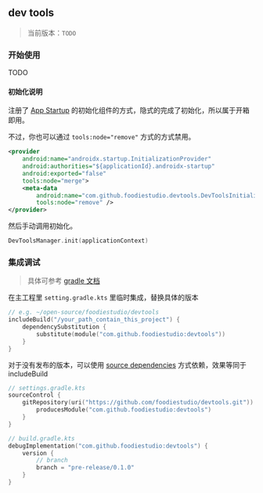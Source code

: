 ## dev tools
> 当前版本：`TODO` 

### 开始使用
TODO

#### 初始化说明
注册了 [App Startup](https://developer.android.com/topic/libraries/app-startup#kts) 的初始化组件的方式，隐式的完成了初始化，所以属于开箱即用。

不过，你也可以通过 `tools:node="remove"` 方式的方式禁用。

```xml
<provider
    android:name="androidx.startup.InitializationProvider"
    android:authorities="${applicationId}.androidx-startup"
    android:exported="false"
    tools:node="merge">
    <meta-data
        android:name="com.github.foodiestudio.devtools.DevToolsInitializer"
        tools:node="remove" />
</provider>
```

然后手动调用初始化。

```kotlin
DevToolsManager.init(applicationContext)
```

### 集成调试
> 具体可参考 [gradle 文档](https://docs.gradle.org/current/samples/sample_composite_builds_declared_substitutions.html) 

在主工程里 `setting.gradle.kts` 里临时集成，替换具体的版本

```kotlin
// e.g. ~/open-source/foodiestudio/devtools
includeBuild("/your_path_contain_this_project") {
    dependencySubstitution {
        substitute(module("com.github.foodiestudio:devtools"))
    }
}
```

对于没有发布的版本，可以使用 [source dependencies](https://blog.gradle.org/introducing-source-dependencies) 方式依赖，效果等同于 includeBuild

```kotlin
// settings.gradle.kts
sourceControl {
    gitRepository(uri("https://github.com/foodiestudio/devtools.git")) {
        producesModule("com.github.foodiestudio:devtools")
    }
}

// build.gradle.kts
debugImplementation("com.github.foodiestudio:devtools") {
    version {
        // branch
        branch = "pre-release/0.1.0" 
    }
}
```
